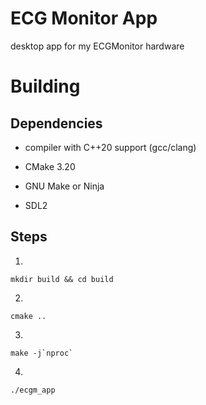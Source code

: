 # ECG Monitor App

desktop app for my ECGMonitor hardware

# Building

## Dependencies

- compiler with C++20 support (gcc/clang)

- CMake 3.20

- GNU Make or Ninja

- SDL2

## Steps

1.
```
mkdir build && cd build
```

2.
```
cmake ..
```

3.
```
make -j`nproc`
```

4.
```
./ecgm_app
```
